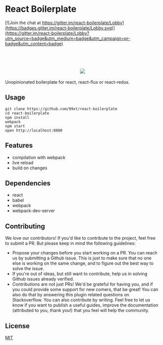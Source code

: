 # React Boilerplate 

[![Join the chat at https://gitter.im/react-boilerplate/Lobby](https://badges.gitter.im/react-boilerplate/Lobby.svg)](https://gitter.im/react-boilerplate/Lobby?utm_source=badge&utm_medium=badge&utm_campaign=pr-badge&utm_content=badge)

<h1 align="center">
<br>
<img src="https://raw.githubusercontent.com/rajikaimal/react-boilerplate/master/docs/img/react-boilerplate.png">
<br>
</h1>

Unopinionated boilerplate for react, react-flux or react-redux.

## Usage 

```
git clone https://github.com/99xt/react-boilerplate
cd react-boilerplate
npm install
webpack
npm start
open http://localhost:8080
```


## Features 

- compilation with webpack 
- live reload 
- build on changes


## Dependencies

- react 
- babel 
- webpack 
- webpack-dev-server

## Contributing

We love our contributors! If you'd like to contribute to the project, feel free to submit a PR. But please keep in mind the following guidelines:

* Propose your changes before you start working on a PR. You can reach us by submitting a Github issue. This is just to make sure that no one else is working on the same change, and to figure out the best way to solve the issue.
* If you're out of ideas, but still want to contribute, help us in solving Github issues already verified.
* Contributions are not just PRs! We'd be grateful for having you, and if you could provide some support for new comers, that be great! You can also do that by answering this plugin related questions on Stackoverflow.
You can also contribute by writing. Feel free to let us know if you want to publish a useful guides, improve the documentation (attributed to you, thank you!) that you feel will help the community.

## License

  [MIT](LICENSE)

